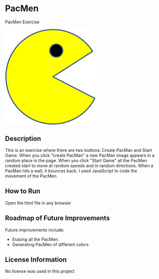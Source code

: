# PacMen
PacMen Exercise

<img src= "PacMan1.png" width= '300' />


## Description 
This is an exercise where there are two buttons: Create PacMan and Start Game. When you click "create PacMan" a new PacMan image appears in a random place in the page. When you click "Start Game" all the PacMen created start to move at random speeds and in random directions. When a PacMan hits a wall, it bounces back. I used JavaScript to code the movement of the PacMen. 

## How to Run
Open the html file in any browser


## Roadmap of Future Improvements
Future improvements include:
  - Erasing all the PacMen. 
  - Generating PacMen of different colors

## License Information
No license was used in this project
